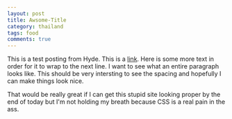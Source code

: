 ```yaml
---
layout: post
title: Awsome-Title
category: thailand
tags: food
comments: true
---
```


This is a test posting from Hyde. This is a [link](http://www.lipscomb.ca). Here is some more text in  order for it to wrap
to the next line. I want to see what an entire paragraph looks like. This should be very intersting to see the spacing and
hopefully I can make things look nice.  

That would be really great if I can get this stupid site looking  proper by the end of today but I'm not holding my breath
because CSS is a real pain in the ass.